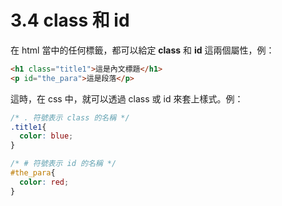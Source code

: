 # 3.4 class 和 id

在 html 當中的任何標籤，都可以給定 **class** 和 **id** 這兩個屬性，例：

```html
<h1 class="title1">這是內文標題</h1>
<p id="the_para">這是段落</p>
```

這時，在 css 中，就可以透過 class 或 id 來套上樣式。例：

```css
/* . 符號表示 class 的名稱 */
.title1{
  color: blue;
}

/* # 符號表示 id 的名稱 */
#the_para{
  color: red;
}
```



